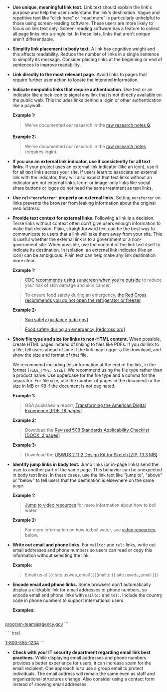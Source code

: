 - **Use unique, meaningful link text.** Link text should explain the link's purpose and help the user understand the link's destination. Vague and repetitive text like “click here” or “read more” is particularly unhelpful to those using screen-reading software. These users are more likely to focus on link text only. Screen-reading software has a feature to collect all page links into a single list. In these lists, links that aren't unique aren't differentiable.

- **Simplify link placement in body text.** A link has cognitive weight and this affects readability. Reduce the number of links in a single sentence to simplify its message. Consider placing links at the beginning or end of sentences to improve readability.

- **Link directly to the most relevant page.** Avoid links to pages that require further user action to locate the intended information.

- **Indicate nonpublic links that require authentication.** Use text or an indicator like a lock icon to signal any link that is not directly available on the public web. This includes links behind a login or other authentication like a paywall.

    **Example 1:**
    > We've documented our research in the [raw research notes 🔒](javascript:void(0)).

    **Example 2:**
    > We've documented our research in the [raw research notes](javascript:void(0)) (requires login).

- **If you use an external link indicator, use it consistently for all text links.** If your project uses an external link indicator (like an icon), use it for all text links across your site. If users learn to associate an external link with the indicator, they will also expect that text links without an indicator are not external links. Icon- or image-only links like social share buttons or logos do not need the same treatment as text links.

- **Use `rel="noreferrer"` property on external links.** Setting `noreferrer` on links prevents the browser from leaking information about the original web address.

- **Provide text context for external links.** Following a link is a decision. Terse links without context often don't give users enough information to make that decision. Plain, straightforward text can be the best way to communicate to users that a link will take them away from your site. This is useful whether the external link is to a government or a non-government site. When possible, use the content of the link text itself to indicate its destination. In isolation, an external link indicator (like an icon) can be ambiguous. Plain text can help make any link destination more clear.

    **Example 1:**
    > [CDC recommends using sunscreen when you’re outside](https://www.cdc.gov/cancer/skin/basic_info/sun-safety.htm) to reduce your risk of skin damage and skin cancer.

    > To ensure food safety during an emergency, [the Red Cross recommends you do not open the refrigerator or freezer](https://www.redcross.org/get-help/how-to-prepare-for-emergencies/types-of-emergencies/food-safety.html).

    **Example 2:**
    > [Sun safety guidance [cdc.gov]](https://www.cdc.gov/cancer/skin/basic_info/sun-safety.htm).

    > [Food safety during an emergency [redcross.org]](https://www.redcross.org/get-help/how-to-prepare-for-emergencies/types-of-emergencies/food-safety.html)

- **Show file type and size for links to non-HTML content.** When possible, create HTML pages instead of linking to files like PDFs. If you do link to a file, tell users ahead of time if the link may trigger a file download, and show the size and format of that file.

    We recommend including this information at the end of the link, in the format `[FILE_TYPE, SIZE]`. We recommend using the file type rather than a product name. Use uppercase for the file type and a comma for the separator. For file size, use the number of pages in the document or the size in MB or KB if the document is not paginated.

    **Example 1:**
    > GSA published a report, [Transforming the American Digital Experience [PDF, 18 pages]](https://designsystem.digital.gov/files/next/Transforming-the-American-digital-experience.pdf)

    **Example 2:**
    > Download the [Revised 508 Standards Applicability Checklist [DOCX, 2 pages]](https://assets.section508.gov/files/508-standards-applicability-checklist.docx)

    **Example 3:**
    > Download the [USWDS 2.11.2 Design Kit for Sketch [ZIP, 13.3 MB]](https://github.com/uswds/uswds-for-designers/releases/download/v2.4.0/uswds-for-designers-v2.4.0.zip)

- **Identify jump links in body text.** Jump links (or in-page links) send the user to another part of the same page. This behavior can be unexpected in body text links. In these cases, use the link text like "jump to", "above" or "below" to tell users that the destination is elsewhere on the same page.

    **Example 1:**
    > [Jump to video resources](javascript:void(0)) for more information about how to boil water.

    **Example 2:**
    > For more information on how to boil water, see [video resources](javascript:void(0)), below.

- **Write out email and phone links.** For `mailto:` and `tel:` links, write out email addresses and phone numbers so users can read or copy this information without selecting the link.

    **Example:**
    > Email us at [{{ site.uswds_email }}](mailto:{{ site.uswds_email }})

- **Encode email and phone links.** Some browsers don’t automatically display a clickable link for email addresses or phone numbers, so encode email and phone links with `mailto:` and `tel:`. Include the country code in phone numbers to support international users.

    **Examples:**
    ```html
<a href="mailto:program-team@agency.gov">program-team@agency.gov</a>
    ```

    ```html
<a href="tel:1-800-555-1234">1-800-555-1234</a>
    ```

- **Check with your IT security department regarding email link best practices.** While displaying email addresses and phone numbers provides a better experience for users, it can increase spam for the email recipient. One approach is to use a group email to protect individuals. The email address will remain the same even as staff and organizational structures change. Also consider using a contact form instead of showing email addresses.
